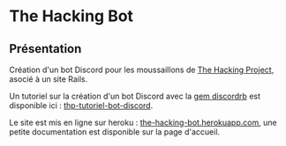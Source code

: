 # The Hacking Bot

## Présentation

Création d'un bot Discord pour les moussaillons de [The Hacking Project](https://www.thehackingproject.org/), asocié à un site Rails.

Un tutoriel sur la création d'un bot Discord avec la [gem discordrb](https://github.com/discordrb/discordrb) est disponible ici : [thp-tutoriel-bot-discord](https://github.com/mvoland/thp-tutoriel-bot-discord).

Le site est mis en ligne sur heroku : [the-hacking-bot.herokuapp.com](https://the-hacking-bot.herokuapp.com/), une petite documentation est disponible sur la page d'accueil.

